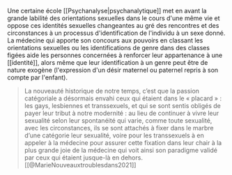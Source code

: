 Une certaine école [[Psychanalyse|psychanalytique]] met en avant la grande labilité des orientations sexuelles dans le cours d'une même vie et oppose ces identités sexuelles changeantes au gré des rencontres et des circonstances à un processus d'identification de l'individu à un sexe donné. La médecine qui apporte son concours aux pouvoirs en classant les orientations sexuelles ou les identifications de genre dans des classes figées aide les personnes concernées à renforcer leur appartenance à une [[identité]], alors même que leur identification à un genre peut être de nature exogène (l'expression d'un désir maternel ou paternel repris à son compte par l'enfant). 

>La nouveauté historique de notre temps, c’est que la passion catégoriale a désormais envahi ceux qui étaient dans le « placard » : les gays, lesbiennes et transsexuels, et qui se sont sentis obligés de payer leur tribut à notre modernité : au lieu de continuer à vivre leur sexualité selon leur spontanéité qui varie, comme toute sexualité, avec les circonstances, ils se sont attachés à fixer dans le marbre d’une catégorie leur sexualité, voire pour les transsexuels à en appeler à la médecine pour assurer cette fixation dans leur chair à la plus grande joie de la médecine qui voit ainsi son paradigme validé par ceux qui étaient jusque-là en dehors.[[@MarieNouveauxtroublesdans2021]]


